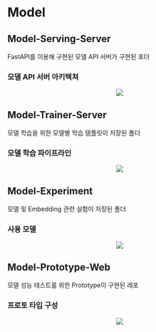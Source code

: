 # Model

## Model-Serving-Server
FastAPI를 이용해 구현된 모델 API 서버가 구현된 포더
### 모델 API 서버 아키텍쳐
<p align="center"><img src="https://user-images.githubusercontent.com/65529313/173225453-386a041b-1edf-45ea-9da9-790bfab4d03d.png" /></p>

## Model-Trainer-Server
모델 학습을 위한 모델별 학습 템플릿이 저장된 폴더
### 모델 학습 파이프라인
<p align="center"><img src="https://user-images.githubusercontent.com/65529313/173225437-fafc3349-b627-4437-b752-bd1ee736d1a4.png" /></p>

## Model-Experiment
모델 및 Embedding 관련 실험이 저장된 폴더
### 사용 모델
<p align="center"><img src="https://user-images.githubusercontent.com/65529313/173225558-cb52162e-2ce6-4c97-8c69-063c3f9ba37d.png" /></p>

## Model-Prototype-Web
모델 성능 테스트를 위한 Prototype이 구현된 레포
### 프로토 타입 구성
<p align="center"><img src="https://user-images.githubusercontent.com/65529313/173225505-ab43fa66-ff70-4cc8-93b9-dd4819394c9c.png" /></p>
